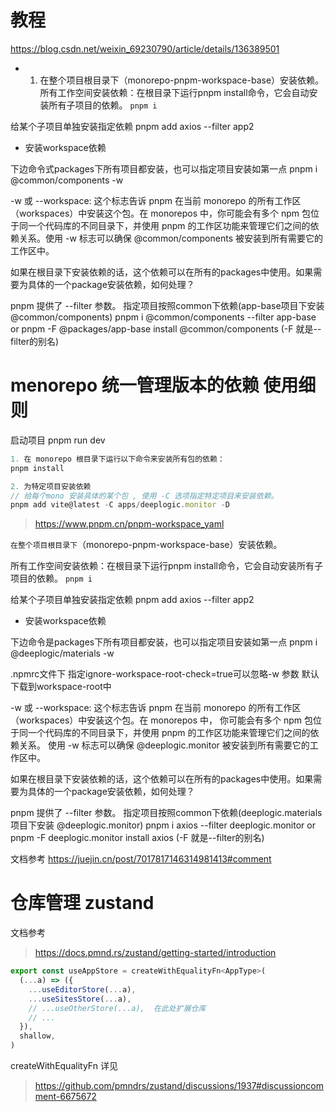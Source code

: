 # 教程
https://blog.csdn.net/weixin_69230790/article/details/136389501


- 1. 在整个项目根目录下（monorepo-pnpm-workspace-base）安装依赖。
     所有工作空间安装依赖：在根目录下运行pnpm install命令，它会自动安装所有子项目的依赖。
    `pnpm i`

给某个子项目单独安装指定依赖
pnpm add axios --filter app2

- 安装workspace依赖

下边命令式packages下所有项目都安装，也可以指定项目安装如第一点
pnpm i @common/components -w

-w 或 --workspace: 这个标志告诉 pnpm 在当前 monorepo 的所有工作区（workspaces）中安装这个包。在 monorepos 中，你可能会有多个 npm 包位于同一个代码库的不同目录下，并使用 pnpm 的工作区功能来管理它们之间的依赖关系。使用 -w 标志可以确保 @common/components 被安装到所有需要它的工作区中。

如果在根目录下安装依赖的话，这个依赖可以在所有的packages中使用。如果需要为具体的一个package安装依赖，如何处理？

pnpm 提供了 --filter 参数。
指定项目按照common下依赖(app-base项目下安装 @common/components)
pnpm i @common/components --filter app-base
or
pnpm -F @packages/app-base install @common/components   (-F 就是--filter的别名)



# menorepo 统一管理版本的依赖 使用细则

启动项目
pnpm run dev
```js
1. 在 monorepo 根目录下运行以下命令来安装所有包的依赖：
pnpm install

2. 为特定项目安装依赖
// 给每个mono 安装具体的某个包 , 使用 -C 选项指定特定项目来安装依赖。
pnpm add vite@latest -C apps/deeplogic.monitor -D

```

> https://www.pnpm.cn/pnpm-workspace_yaml

`在整个项目根目录下`（monorepo-pnpm-workspace-base）安装依赖。

所有工作空间安装依赖：在根目录下运行pnpm install命令，它会自动安装所有子项目的依赖。
`pnpm i`

给某个子项目单独安装指定依赖
pnpm add axios --filter app2

- 安装workspace依赖  

下边命令是packages下所有项目都安装，也可以指定项目安装如第一点
pnpm i @deeplogic/materials -w

.npmrc文件下 指定ignore-workspace-root-check=true可以忽略-w 参数 默认下载到workspace-root中

-w 或 --workspace: 这个标志告诉 pnpm 在当前 monorepo 的所有工作区（workspaces）中安装这个包。在 monorepos 中，
你可能会有多个 npm 包位于同一个代码库的不同目录下，并使用 pnpm 的工作区功能来管理它们之间的依赖关系。
使用 -w 标志可以确保 @deeplogic.monitor 被安装到所有需要它的工作区中。

如果在根目录下安装依赖的话，这个依赖可以在所有的packages中使用。如果需要为具体的一个package安装依赖，如何处理？

pnpm 提供了 --filter 参数。
指定项目按照common下依赖(deeplogic.materials项目下安装 @deeplogic.monitor)
pnpm i axios --filter deeplogic.monitor   or   pnpm -F deeplogic.monitor install axios   (-F 就是--filter的别名)


文档参考
https://juejin.cn/post/7017817146314981413#comment


# 仓库管理 zustand

文档参考

> https://docs.pmnd.rs/zustand/getting-started/introduction

```js
export const useAppStore = createWithEqualityFn<AppType>(
  (...a) => ({
    ...useEditorStore(...a),
    ...useSitesStore(...a),
    // ...useOtherStore(...a),  在此处扩展仓库
    // ...
  }),
  shallow,
)
```
createWithEqualityFn 详见

> https://github.com/pmndrs/zustand/discussions/1937#discussioncomment-6675672